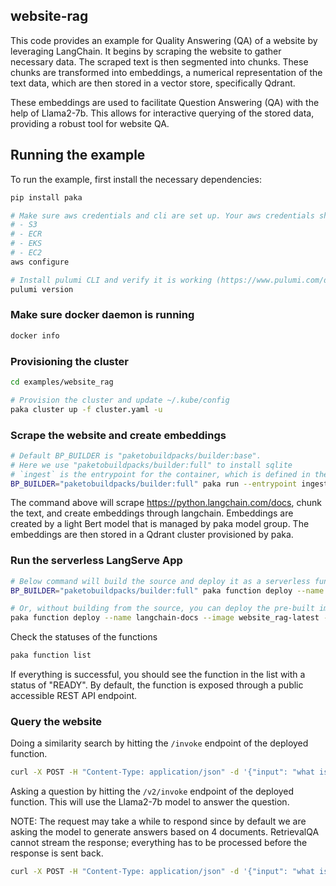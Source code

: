 ## website-rag
This code provides an example for Quality Answering (QA) of a website by leveraging LangChain. It begins by scraping the website to gather necessary data. The scraped text is then segmented into chunks. These chunks are transformed into embeddings, a numerical representation of the text data, which are then stored in a vector store, specifically Qdrant.

These embeddings are used to facilitate Question Answering (QA) with the help of Llama2-7b. This allows for interactive querying of the stored data, providing a robust tool for website QA.

## Running the example

To run the example, first install the necessary dependencies:
```bash
pip install paka

# Make sure aws credentials and cli are set up. Your aws credentials should have access to the following services:
# - S3
# - ECR
# - EKS
# - EC2
aws configure

# Install pulumi CLI and verify it is working (https://www.pulumi.com/docs/install/)
pulumi version
```

### Make sure docker daemon is running
```bash
docker info
```

### Provisioning the cluster

```bash
cd examples/website_rag

# Provision the cluster and update ~/.kube/config
paka cluster up -f cluster.yaml -u
```

### Scrape the website and create embeddings


```bash
# Default BP_BUILDER is "paketobuildpacks/builder:base".
# Here we use "paketobuildpacks/builder:full" to install sqlite
# `ingest` is the entrypoint for the container, which is defined in the Procfile.
BP_BUILDER="paketobuildpacks/builder:full" paka run --entrypoint ingest --source .
```

The command above will scrape https://python.langchain.com/docs, chunk the text, and create embeddings through langchain. Embeddings are created by a light Bert model that is managed by paka model group. The embeddings are then stored in a Qdrant cluster provisioned by paka.

### Run the serverless LangServe App

```bash
# Below command will build the source and deploy it as a serverless function.
BP_BUILDER="paketobuildpacks/builder:full" paka function deploy --name langchain-docs --source . --entrypoint serve

# Or, without building from the source, you can deploy the pre-built image
paka function deploy --name langchain-docs --image website_rag-latest --entrypoint serve
```

Check the statuses of the functions
```bash
paka function list
```

If everything is successful, you should see the function in the list with a status of "READY". By default, the function is exposed through a public accessible REST API endpoint.

### Query the website

Doing a similarity search by hitting the `/invoke` endpoint of the deployed function.

```bash
curl -X POST -H "Content-Type: application/json" -d '{"input": "what is langchain"}' http://langchain-docs.default.xxxx.sslip.io/invoke
```

Asking a question by hitting the `/v2/invoke` endpoint of the deployed function. This will use the Llama2-7b model to answer the question.

NOTE: The request may take a while to respond since by default we are asking the model to generate answers based on 4 documents. RetrievalQA cannot stream the response; everything has to be processed before the response is sent back.

```bash
curl -X POST -H "Content-Type: application/json" -d '{"input": "what is langchain"}' http://langchain-docs.default.xxxx.sslip.io/v2/invoke
```
